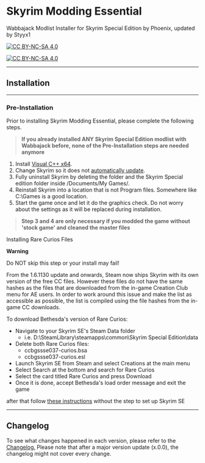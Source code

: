 <!-- omit from toc -->
# Skyrim Modding Essential

Wabbajack Modlist Installer for Skyrim Special Edition by Phoenix, updated by Styyx1  

[![CC BY-NC-SA 4.0][cc-by-nc-sa-shield]][cc-by-nc-sa]

[![CC BY-NC-SA 4.0][cc-by-nc-sa-image]][cc-by-nc-sa]

[cc-by-nc-sa]: http://creativecommons.org/licenses/by-nc-sa/4.0/
[cc-by-nc-sa-image]: https://licensebuttons.net/l/by-nc-sa/4.0/88x31.png
[cc-by-nc-sa-shield]: https://img.shields.io/badge/License-CC%20BY--NC--SA%204.0-lightgrey.svg

***
## Installation

***
### Pre-Installation

Prior to installing Skyrim Modding Essential, please complete the following steps.
>**If you already installed ANY Skyrim Special Edition modlist with Wabbajack before, none of the Pre-Installation steps are needed anymore**


1. Install [Visual C++ x64](https://aka.ms/vs/16/release/vc_redist.x64.exe).
2. Change Skyrim so it does not [automatically update](https://help.steampowered.com/en/faqs/view/71AB-698D-57EB-178C#disable).
3. Fully uninstall Skyrim by deleting the folder and the Skyrim Special edition folder inside /Documents/My Games/.
4. Reinstall Skyrim into a location that is not Program files. Somewhere like C:\Games is a good location.
5. Start the game once and let it do the graphics check. Do not worry about the settings as it will be replaced during installation.

> **Step 3 and 4 are only necessary if you modded the game without 'stock game' and cleaned the master files**

Installing Rare Curios Files

**Warning**

Do NOT skip this step or your install may fail!

From the 1.6.1130 update and onwards, Steam now ships Skyrim with its own version of the free CC files. However these files do not have the same hashes as the files that are downloaded from the in-game Creation Club menu for AE users. In order to work around this issue and make the list as accessible as possible, the list is compiled using the file hashes from the in-game CC downloads.

To download Bethesda's version of Rare Curios:

- Navigate to your Skyrim SE's Steam Data folder
    - i.e. D:\SteamLibrary\steamapps\common\Skyrim Special Edition\data
- Delete both Rare Curios files:
    - ccbgssse037-curios.bsa
    - ccbgssse037-curios.esl
- Launch Skyrim SE from Steam and select Creations at the main menu
- Select Search at the bottom and search for Rare Curios
- Select the card titled Rare Curios and press Download
- Once it is done, accept Bethesda's load order message and exit the game

after that follow [these instructions](https://thephoenixflavour.com/skyrim-se/sme/installation/) without the step to set up Skyrim SE 
***

## Changelog

To see what changes happened in each version, please refer to the [Changelog.](/Changelog.md) Please note that after a major version update (x.0.0), the changelog might not cover every change.




